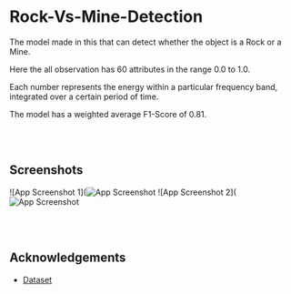 # Rock-Vs-Mine-Detection


The model made in this that can detect whether the object is a Rock or a Mine.

Here the all observation has 60 attributes in the range 0.0 to 1.0. 

Each number represents the energy within a particular frequency band, integrated over a certain period of time.

The model has a weighted average F1-Score of 0.81.


<br><br>
## Screenshots

![App Screenshot 1](![App Screenshot](https://github.com/vivek-2567/Rock-Vs-Mine-Detection/blob/main/App1.png)
![App Screenshot 2](![App Screenshot](https://github.com/vivek-2567/Rock-Vs-Mine-Detection/blob/main/App2.png)


<br><br>

## Acknowledgements

 - [Dataset](https://archive.ics.uci.edu/ml/datasets/connectionist+bench+(sonar,+mines+vs.+rocks))



